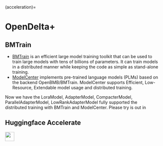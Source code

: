 
(acceleration)=
# OpenDelta+

## BMTrain

- [BMTrain](https://github.com/OpenBMB/BMTrain) is an efficient large model training toolkit that can be used to train large models with tens of billions of parameters. It can train models in a distributed manner while keeping the code as simple as stand-alone training.
- [ModelCenter](https://github.com/OpenBMB/ModelCenter) implements pre-trained language models (PLMs) based on the backend OpenBMB/BMTrain. ModelCenter supports Efficient, Low-Resource, Extendable model usage and distributed training.

Now we have the LoraModel, AdapterModel, CompacterModel, ParallelAdapterModel, LowRankAdapterModel fully supported the distributed training with BMTrain and ModelCenter. Please try is out in 


## Huggingface Accelerate
<img src="../imgs/todo-icon.jpeg" height="30px"> 